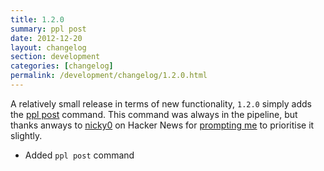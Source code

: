 ```yaml
---
title: 1.2.0
summary: ppl post
date: 2012-12-20
layout: changelog
section: development
categories: [changelog]
permalink: /development/changelog/1.2.0.html
---
```


A relatively small release in terms of new functionality, `1.2.0` simply adds
the [ppl post](/documentation/commands/post) command. This command was always in
the pipeline, but thanks anways to
[nicky0](http://news.ycombinator.com/user?id=nicky0) on Hacker News for
[prompting me](http://news.ycombinator.com/item?id=4947468) to prioritise it
slightly.

* Added `ppl post` command
